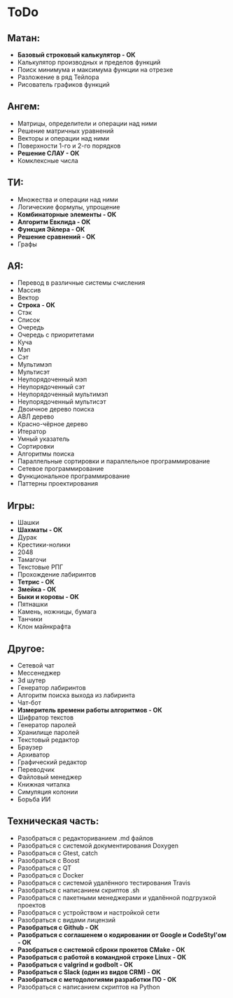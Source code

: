 # ToDo

## Матан:
- **Базовый строковый калькулятор - ОК**
- Калькулятор производных и пределов функций
- Поиск минимума и максимума функции на отрезке
- Разложение в ряд Тейлора
- Рисователь графиков функций

## Ангем:
- Матрицы, определители и операции над ними
- Решение матричных уравнений
- Векторы и операции над ними
- Поверхности 1-го и 2-го порядков
- **Решение СЛАУ - ОК**
- Комклексные числа

## ТИ:
- Множества и операции над ними
- Логические формулы, упрощение
- **Комбинаторные элементы - ОК**
- **Алгоритм Евклида - ОК**
- **Функция Эйлера - ОК**
- **Решение сравнений - ОК**
- Графы

## АЯ:
- Перевод в различные системы счисления
- Массив
- Вектор
- **Строка - ОК**
- Стэк
- Список
- Очередь
- Очередь с приоритетами
- Куча
- Мэп
- Сэт
- Мультимэп
- Мультисэт
- Неупорядоченный мэп
- Неупорядоченный сэт
- Неупорядоченный мультимэп
- Неупорядоченный мультисэт
- Двоичное дерево поиска
- АВЛ дерево
- Красно-чёрное дерево
- Итератор
- Умный указатель
- Сортировки
- Алгоритмы поиска
- Параллельные сортировки и параллельное программирование
- Сетевое программирование
- Функциональное программирование
- Паттерны проектирования

## Игры:
- Шашки
- **Шахматы - ОК**
- Дурак
- Крестики-нолики
- 2048
- Тамагочи
- Текстовые РПГ
- Прохождение лабиринтов
- **Тетрис - ОК**
- **Змейка - ОК**
- **Быки и коровы - ОК**
- Пятнашки
- Камень, ножницы, бумага
- Танчики
- Клон майнкрафта

## Другое:
- Сетевой чат
- Мессенеджер
- 3d шутер
- Генератор лабиринтов
- Алгоритм поиска выхода из лабиринта
- Чат-бот
- **Измеритель времени работы алгоритмов - ОК**
- Шифратор текстов
- Генератор паролей
- Хранилище паролей
- Текстовый редактор
- Браузер
- Архиватор
- Графический редактор
- Переводчик
- Файловый менеджер
- Книжная читалка
- Симуляция колонии
- Борьба ИИ

## Техническая часть:
- Разобраться с редакториванием .md файлов
- Разобраться с системой документирования Doxygen
- Разобраться с Gtest, catch
- Разобраться с Boost
- Разобраться с QT
- Разобраться с Docker
- Разобраться с системой удалённого тестирования Travis
- Разобраться с написанием скриптов .sh
- Разобраться с пакетными менеджерами и удалённой подгрузкой проектов
- Разобраться с устройством и настройкой сети
- Разобраться с видами лицензий
- **Разобраться с Github - ОК**
- **Разобраться с соглашенем о кодировании от Google и CodeStyl'ом - ОК**
- **Разобраться с системой сброки прокетов CMake - ОК**
- **Разобраться с работой в командной строке Linux - ОК**
- **Разобраться с valgrind и godbolt - ОК**
- **Разобраться с Slack (один из видов CRM) - ОК**
- **Разобраться с методологиями разработки ПО - ОК**
- Разобраться с написанием скриптов на Python
